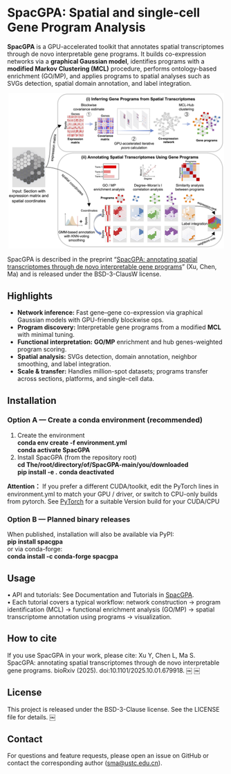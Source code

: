 
# SpacGPA: Spatial and single-cell Gene Program Analysis

**SpacGPA** is a GPU-accelerated toolkit that annotates spatial transcriptomes through de novo interpretable gene programs. It builds co-expression networks via a **graphical Gaussian model**, identifies programs with a **modified Markov Clustering (MCL)** procedure, performs ontology-based enrichment (GO/MP), and applies programs to spatial analyses such as SVGs detection, spatial domain annotation, and label integration.

<p align="center">
  <img src="assets/SpacGPA_Workflow.png" alt="SpacGPA workflow" width="500" />
</p>

SpacGPA is described in the preprint “[SpacGPA: annotating spatial transcriptomes through de novo interpretable gene programs](https://doi.org/10.1101/2025.10.01.679918)” (Xu, Chen, Ma) and is released under the BSD-3-ClausW license.

## Highlights

- **Network inference:** Fast gene–gene co-expression via graphical Gaussian models with GPU-friendly blockwise ops.
- **Program discovery:** Interpretable gene programs from a modified **MCL** with minimal tuning.
- **Functional interpretation:** **GO/MP** enrichment and hub genes-weighted program scoring.
- **Spatial analysis:** SVGs detection, domain annotation, neighbor smoothing, and label integration.
- **Scale & transfer:** Handles million-spot datasets; programs transfer across sections, platforms, and single-cell data.

## Installation

### Option A — Create a conda environment (recommended)

1) Create the environment  
**conda env create -f environment.yml**  
**conda activate SpacGPA**  
2) Install SpacGPA (from the repository root)  
**cd The/root/directory/of/SpacGPA-main/you/downloaded**  
**pip install -e .**
**conda deactivated**  

**Attention：** If you prefer a different CUDA/toolkit, edit the PyTorch lines in environment.yml
to match your GPU / driver, or switch to CPU-only builds from pytorch. See [PyTorch](https://pytorch.org/get-started/locally/)
for a suitable Version build for your CUDA/CPU

### Option B — Planned binary releases

When published, installation will also be available via PyPI:  
**pip install spacgpa**  
or via conda-forge:  
**conda install -c conda-forge spacgpa**

## Usage

 • API and tutorials: See Documentation and Tutorials in [SpacGPA](https://spacgpa.readthedocs.io).  
 • Each tutorial covers a typical workflow: network construction → program identification (MCL) → functional enrichment analysis (GO/MP) → spatial transcriptome annotation using programs → visualization.

## How to cite

If you use SpacGPA in your work, please cite:
Xu Y, Chen L, Ma S. SpacGPA: annotating spatial transcriptomes through de novo interpretable gene programs. bioRxiv (2025). doi:10.1101/2025.10.01.679918.  ￼  ￼

## License

This project is released under the BSD-3-Clause license. See the LICENSE file for details.  ￼

## Contact

For questions and feature requests, please open an issue on GitHub or contact the corresponding author (<sma@ustc.edu.cn>).

